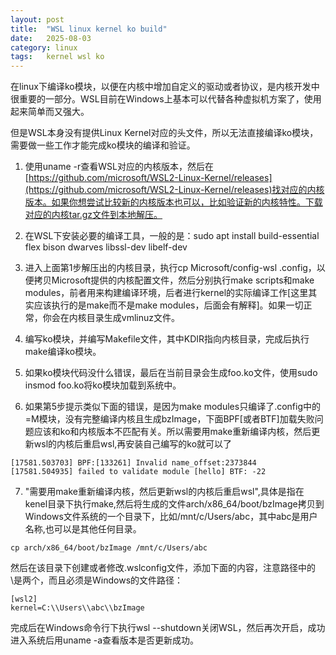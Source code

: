 ```yaml
---
layout: post
title:  "WSL linux kernel ko build"
date:   2025-08-03
category: linux
tags:   kernel wsl ko
---
```


在linux下编译ko模块，以便在内核中增加自定义的驱动或者协议，是内核开发中很重要的一部分。WSL目前在Windows上基本可以代替各种虚拟机方案了，使用起来简单而又强大。

但是WSL本身没有提供Linux Kernel对应的头文件，所以无法直接编译ko模块，需要做一些工作才能完成ko模块的编译和验证。

1. 使用uname -r查看WSL对应的内核版本，然后在[https://github.com/microsoft/WSL2-Linux-Kernel/releases](https://github.com/microsoft/WSL2-Linux-Kernel/releases)找对应的内核版本。如果你想尝试比较新的内核版本也可以，比如验证新的内核特性。下载对应的内核tar.gz文件到本地解压。

2. 在WSL下安装必要的编译工具，一般的是：sudo apt install build-essential flex bison dwarves libssl-dev libelf-dev

3. 进入上面第1步解压出的内核目录，执行cp Microsoft/config-wsl .config，以便拷贝Microsoft提供的内核配置文件，然后分别执行make scripts和make modules，前者用来构建编译环境，后者进行kernel的实际编译工作[这里其实应该执行的是make而不是make modules，后面会有解释]。如果一切正常，你会在内核目录生成vmlinuz文件。

4. 编写ko模块，并编写Makefile文件，其中KDIR指向内核目录，完成后执行make编译ko模块。

5. 如果ko模块代码没什么错误，最后在当前目录会生成foo.ko文件，使用sudo insmod foo.ko将ko模块加载到系统中。

6. 如果第5步提示类似下面的错误，是因为make modules只编译了.config中的=M模块，没有完整编译内核且生成bzImage，下面BPF[或者BTF]加载失败问题应该和ko和内核版本不匹配有关。所以需要用make重新编译内核，然后更新wsl的内核后重启wsl,再安装自己编写的ko就可以了

```shell
[17581.503703] BPF:[133261] Invalid name_offset:2373844
[17581.504935] failed to validate module [hello] BTF: -22
```

7. "需要用make重新编译内核，然后更新wsl的内核后重启wsl",具体是指在kenel目录下执行make,然后将生成的文件arch/x86_64/boot/bzImage拷贝到Windows文件系统的一个目录下，比如/mnt/c/Users/abc，其中abc是用户名称,也可以是其他任何目录。

```shell
cp arch/x86_64/boot/bzImage /mnt/c/Users/abc
```

然后在该目录下创建或者修改.wslconfig文件，添加下面的内容，注意路径中的\是两个，而且必须是Windows的文件路径：

```shell
[wsl2]
kernel=C:\\Users\\abc\\bzImage
```

完成后在Windows命令行下执行wsl --shutdown关闭WSL，然后再次开启，成功进入系统后用uname -a查看版本是否更新成功。